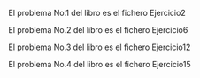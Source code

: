 El problema No.1 del libro es el fichero Ejercicio2

El problema No.2 del libro es el fichero Ejercicio6

El problema No.3 del libro es el fichero Ejercicio12

El problema No.4 del libro es el fichero Ejercicio15
